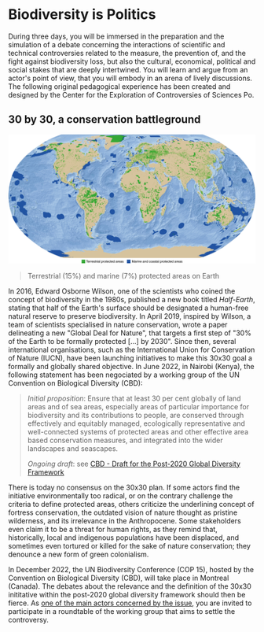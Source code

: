 # Biodiversity is Politics

During three days, you will be immersed in the preparation and the simulation of a debate concerning the interactions of scientific and technical controversies related to the measure, the prevention of, and the fight against biodiversity loss, but also the cultural, economical, political and social stakes that are deeply intertwined. You will learn and argue from an actor's point of view, that you will embody in an arena of lively discussions. The following original pedagogical experience has been created and designed by the Center for the Exploration of Controversies of Sciences Po.

## 30 by 30, a conservation battleground

![](/media/PA.png)
> Terrestrial (15%) and marine (7%) protected areas on Earth

In 2016, Edward Osborne Wilson, one of the scientists who coined the concept of biodiversity in the 1980s, published a new book titled _Half-Earth_, stating that half of the Earth's surface should be designated a human-free natural reserve to preserve biodiversity. In April 2019, inspired by Wilson, a team of scientists specialised in nature conservation, wrote a paper delineating a new "Global Deal for Nature", that targets a first step of "30% of the Earth to be formally protected [...] by 2030". Since then, several international organisations, such as the International Union for Conservation of Nature (IUCN), have been launching initiatives to make this 30x30 goal a formally and globally shared objective. In June 2022, in Nairobi (Kenya), the following statement has been negociated by a working group of the UN Convention on Biological Diversity (CBD):

> _Initial proposition_: Ensure that at least 30 per cent globally of land areas and of sea areas, especially areas of particular importance for biodiversity and its contributions to people, are conserved through effectively and equitably managed, ecologically representative and well-connected systems of protected areas and other effective area based conservation measures, and integrated into the wider landscapes and seascapes.
> 
> _Ongoing draft_: see [CBD - Draft for the Post-2020 Global Diversity Framework](https://www.cbd.int/doc/c/36ac/ae16/ff8fc251490eaa3184c70c06/wg2020-04-crp-06-add1-en.pdf)

There is today no consensus on the 30x30 plan. If some actors find the initiative environmentally too radical, or on the contrary challenge the criteria to define protected areas, others criticize the underlining concept of fortress conservation, the outdated vision of nature thought as pristine wilderness, and its irrelevance in the Anthropocene. Some stakeholders even claim it to be a threat for human rights, as they remind that, historically, local and indigenous populations have been displaced, and sometimes even tortured or killed for the sake of nature conservation; they denounce a new form of green colonialism.

In December 2022, the UN Biodiversity Conference (COP 15), hosted by the Convention on Biological Diversity (CBD), will take place in Montreal (Canada). The debates about the relevance and the definition of the 30x30 inititative within the post-2020 global diversity framework should then be fierce. As [one of the main actors concerned by the issue](/biodiversityispolitics/actors), you are invited to participate in a roundtable of the working group that aims to settle the controversy.
